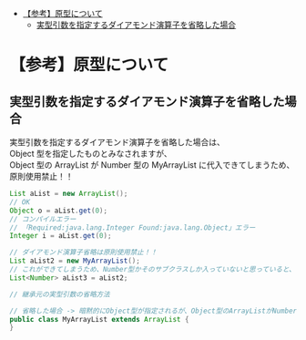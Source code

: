 - [【参考】原型について](#参考原型について)
  - [実型引数を指定するダイアモンド演算子を省略した場合](#実型引数を指定するダイアモンド演算子を省略した場合)


# 【参考】原型について

## 実型引数を指定するダイアモンド演算子を省略した場合

実型引数を指定するダイアモンド演算子を省略した場合は、  
Object 型を指定したものとみなされますが、  
Object 型の ArrayList が Number 型の MyArrayList に代入できてしまうため、原則使用禁止！！

```java
List aList = new ArrayList();
// OK
Object o = aList.get(0);
// コンパイルエラー
// 「Required:java.lang.Integer Found:java.lang.Object」エラー
Integer i = aList.get(0);

// ダイアモンド演算子省略は原則使用禁止！！
List aList2 = new MyArrayList();
// これができてしまうため、Number型かそのサブクラスしか入っていないと思っていると、それ以外の型が入っている可能性があるため、ClassCastExceptionになってしまう。
List<Number> aList3 = aList2;
```

```java
// 継承元の実型引数の省略方法

// 省略した場合 -> 暗黙的にObject型が指定されるが、Object型のArrayListがNumber型のArrayListに代入できてしまうため、原則省略禁止！！
public class MyArrayList extends ArrayList {
}
```

